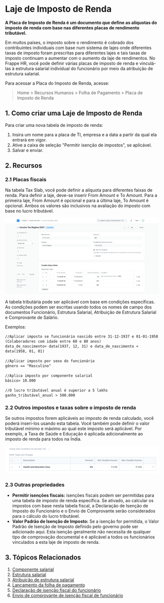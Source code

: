 # Laje de Imposto de Renda



**A Placa de Imposto de Renda é um documento que define as alíquotas do imposto de renda com base nas diferentes placas de rendimento tributável.**


Em muitos países, o imposto sobre o rendimento é cobrado dos contribuintes individuais com base num sistema de lajes onde diferentes taxas de imposto foram prescritas para diferentes lajes e tais taxas de imposto continuam a aumentar com o aumento da laje de rendimentos. No Frappe HR, você pode definir várias placas de imposto de renda e vinculá-las à estrutura salarial individual do funcionário por meio da atribuição de estrutura salarial.


Para acessar a Placa do Imposto de Renda, acesse:
> Home > Recursos Humanos > Folha de Pagamento > Placa de Imposto de Renda


## 1. Como criar uma Laje de Imposto de Renda


Para criar uma nova tabela de imposto de renda:


1. Insira um nome para a placa de TI, empresa e a data a partir da qual ela entrará em vigor.
2. Ative a caixa de seleção "Permitir isenção de impostos", se aplicável.
3. Salvar e enviar.


## 2. Recursos


### 2.1 Placas fiscais


Na tabela Tax Slab, você pode definir a alíquota para diferentes faixas de renda. Para definir a laje, deve-se inserir From Amount e To Amount. Para a primeira laje, From Amount é opcional e para a última laje, To Amount é opcional. Ambos os valores são inclusivos na avaliação do imposto com base no lucro tributável.


![Income Tax Slab](/files/income-tax-slab.png)


A tabela tributária pode ser aplicável com base em condições específicas. As condições podem ser escritas usando todos os nomes de campo dos documentos Funcionário, Estrutura Salarial, Atribuição de Estrutura Salarial e Comprovante de Salário.


Exemplos:



```
//Aplicar imposto se funcionário nascido entre 31-12-1937 e 01-01-1958 (Colaboradores com idade entre 60 e 80 anos)
data_de_nascimento> data(1937, 12, 31) e data_de_nascimento < data(1958, 01, 01)

//Aplicar imposto por sexo do funcionário
gênero == "Masculino"

//Aplica imposto por componente salarial
básico> 10.000

//O lucro tributável anual é superior a 5 lakhs
ganho_tributável_anual > 500.000

```

### 2.2 Outros impostos e taxas sobre o imposto de renda


Se outros impostos forem aplicáveis ​​ao imposto de renda calculado, você poderá inseri-los usando esta tabela. Você também pode definir o valor tributável mínimo e máximo ao qual este imposto será aplicável.
Por exemplo, a Taxa de Saúde e Educação é aplicada adicionalmente ao imposto de renda para todos na Índia.


![Outros Cobrados sobre Imposto de Renda](/files/other-taxes-on-income-tax.png)


### 2.3 Outras propriedades


* **Permitir isenções fiscais:** isenções fiscais podem ser permitidas para uma tabela de imposto de renda específica. Se ativado, ao calcular os impostos com base nesta tabela fiscal, a Declaração de Isenção de Imposto do Funcionário e o Envio de Comprovante serão considerados para o cálculo do lucro tributável.
* **Valor Padrão de Isenção de Imposto:** Se a isenção for permitida, o Valor Padrão de Isenção de Imposto definido pelo governo pode ser adicionado aqui. Esta isenção geralmente não necessita de qualquer tipo de comprovação documental e é aplicável a todos os funcionários vinculados a esta laje de imposto de renda.


## 3. Tópicos Relacionados


1. [Componente salarial](/docs/pt/human-resources/salary-component)
2. [Estrutura salarial](/docs/pt/human-resources/salary-structure)
3. [Atribuição de estrutura salarial](/docs/pt/human-resources/salary-structure-assignment)
4. [Lançamento da folha de pagamento](/docs/pt/human-resources/payroll-entry)
5. [Declaração de isenção fiscal do funcionário](/docs/pt/human-resources/employee-tax-exemption-declaration)
6. [Envio de comprovante de isenção fiscal de funcionário](/docs/pt/human-resources/employee-tax-exemption-proof-submission)



